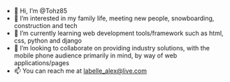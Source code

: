 - 👋 Hi, I’m @Tohz85
- 👀 I’m interested in my family life, meeting new people, snowboarding, construction and tech
- 🌱 I’m currently learning web development tools/framework such as html, css, python and django
- 💞️ I’m looking to collaborate on providing industry solutions, with the mobile phone audience primarily in mind, by way of web applications/pages
- 📫 You can reach me at labelle_alex@live.com

<!---
Tohz85/Tohz85 is a ✨ special ✨ repository because its `README.md` (this file) appears on your GitHub profile.
You can click the Preview link to take a look at your changes.
--->
